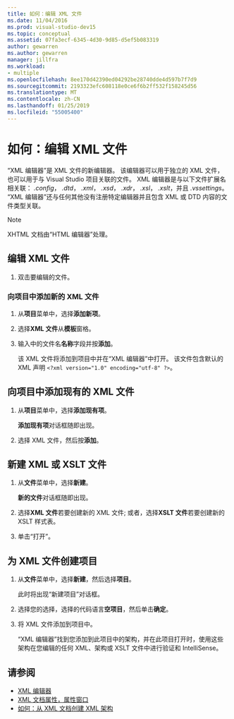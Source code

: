 ```yaml
---
title: 如何：编辑 XML 文件
ms.date: 11/04/2016
ms.prod: visual-studio-dev15
ms.topic: conceptual
ms.assetid: 07fa3ecf-6345-4d30-9d85-d5ef5b083319
author: gewarren
ms.author: gewarren
manager: jillfra
ms.workload:
- multiple
ms.openlocfilehash: 8ee170d42390ed04292be28740dde4d597b7f7d9
ms.sourcegitcommit: 2193323efc608118e0ce6f6b2ff532f158245d56
ms.translationtype: MT
ms.contentlocale: zh-CN
ms.lasthandoff: 01/25/2019
ms.locfileid: "55005400"
---
```

# <a name="how-to-edit-xml-files"></a>如何：编辑 XML 文件

“XML 编辑器”是 XML 文件的新编辑器。 该编辑器可以用于独立的 XML 文件，也可以用于与 Visual Studio 项目关联的文件。 XML 编辑器是与以下文件扩展名相关联： *.config*， *.dtd*， *.xml*， *.xsd*， *.xdr*， *.xsl*， *.xslt*，并且 *.vssettings*。 “XML 编辑器”还与任何其他没有注册特定编辑器并且包含 XML 或 DTD 内容的文件类型关联。

> [!NOTE]
> XHTML 文档由“HTML 编辑器”处理。

## <a name="to-edit-an-xml-file"></a>编辑 XML 文件

1.  双击要编辑的文件。

### <a name="to-add-a-new-xml-file-to-a-project"></a>向项目中添加新的 XML 文件

1.  从**项目**菜单中，选择**添加新项**。

2.  选择**XML 文件**从**模板**窗格。

3.  输入中的文件名**名称**字段并按**添加**。

     该 XML 文件将添加到项目中并在“XML 编辑器”中打开。 该文件包含默认的 XML 声明 `<?xml version="1.0" encoding="utf-8" ?>`。

## <a name="to-add-an-existing-xml-file-to-a-project"></a>向项目中添加现有的 XML 文件

1.  从**项目**菜单中，选择**添加现有项**。

     **添加现有项**对话框随即出现。

2.  选择 XML 文件，然后按**添加**。

## <a name="to-create-a-new-xml-or-xslt-file"></a>新建 XML 或 XSLT 文件

1.  从**文件**菜单中，选择**新建**。

     **新的文件**对话框随即出现。

2.  选择**XML 文件**若要创建新的 XML 文件; 或者，选择**XSLT 文件**若要创建新的 XSLT 样式表。

3.  单击“打开”。

## <a name="to-create-a-project-for-xml-files"></a>为 XML 文件创建项目

1.  从**文件**菜单中，选择**新建**，然后选择**项目**。

     此时将出现“新建项目”对话框。

2.  选择您的选择，选择的代码语言**空项目**，然后单击**确定**。

3.  将 XML 文件添加到项目中。

     “XML 编辑器”找到您添加到此项目中的架构，并在此项目打开时，使用这些架构在您编辑的任何 XML、架构或 XSLT 文件中进行验证和 IntelliSense。

## <a name="see-also"></a>请参阅

- [XML 编辑器](../xml-tools/xml-editor.md)
- [XML 文档属性，属性窗口](../xml-tools/xml-document-properties-properties-window.md)
- [如何：从 XML 文档创建 XML 架构](../xml-tools/how-to-create-an-xml-schema-from-an-xml-document.md)
